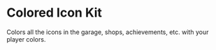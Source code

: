 # Colored Icon Kit

Colors all the icons in the garage, shops, achievements, etc. with your player colors.